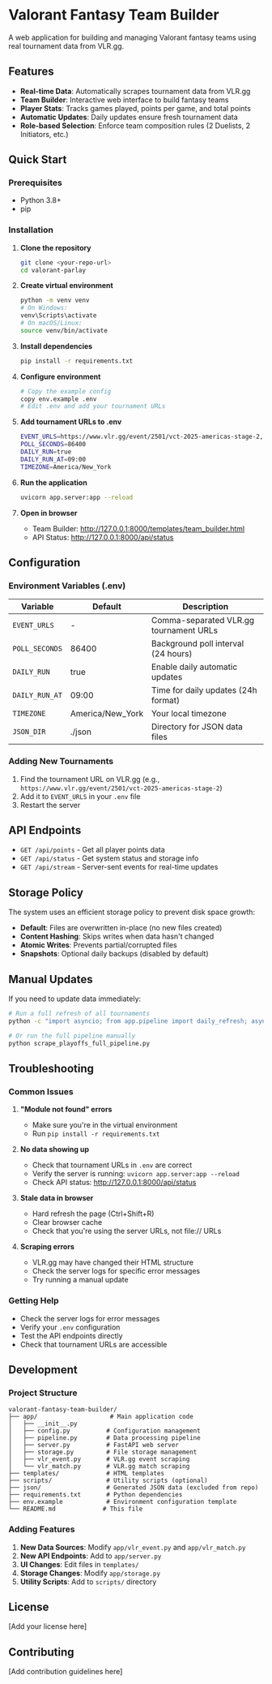 # Valorant Fantasy Team Builder

A web application for building and managing Valorant fantasy teams using real tournament data from VLR.gg.

## Features

- **Real-time Data**: Automatically scrapes tournament data from VLR.gg
- **Team Builder**: Interactive web interface to build fantasy teams
- **Player Stats**: Tracks games played, points per game, and total points
- **Automatic Updates**: Daily updates ensure fresh tournament data
- **Role-based Selection**: Enforce team composition rules (2 Duelists, 2 Initiators, etc.)

## Quick Start

### Prerequisites
- Python 3.8+
- pip

### Installation

1. **Clone the repository**
   ```bash
   git clone <your-repo-url>
   cd valorant-parlay
   ```

2. **Create virtual environment**
   ```bash
   python -m venv venv
   # On Windows:
   venv\Scripts\activate
   # On macOS/Linux:
   source venv/bin/activate
   ```

3. **Install dependencies**
   ```bash
   pip install -r requirements.txt
   ```

4. **Configure environment**
   ```bash
   # Copy the example config
   copy env.example .env
   # Edit .env and add your tournament URLs
   ```

5. **Add tournament URLs to .env**
   ```bash
   EVENT_URLS=https://www.vlr.gg/event/2501/vct-2025-americas-stage-2,https://www.vlr.gg/event/2500/vct-2025-pacific-stage-2,https://www.vlr.gg/event/2499/vct-2025-china-stage-2,https://www.vlr.gg/event/2498/vct-2025-emea-stage-2
   POLL_SECONDS=86400
   DAILY_RUN=true
   DAILY_RUN_AT=09:00
   TIMEZONE=America/New_York
   ```

6. **Run the application**
   ```bash
   uvicorn app.server:app --reload
   ```

7. **Open in browser**
   - Team Builder: http://127.0.0.1:8000/templates/team_builder.html
   - API Status: http://127.0.0.1:8000/api/status

## Configuration

### Environment Variables (.env)

| Variable | Default | Description |
|----------|---------|-------------|
| `EVENT_URLS` | - | Comma-separated VLR.gg tournament URLs |
| `POLL_SECONDS` | 86400 | Background poll interval (24 hours) |
| `DAILY_RUN` | true | Enable daily automatic updates |
| `DAILY_RUN_AT` | 09:00 | Time for daily updates (24h format) |
| `TIMEZONE` | America/New_York | Your local timezone |
| `JSON_DIR` | ./json | Directory for JSON data files |

### Adding New Tournaments

1. Find the tournament URL on VLR.gg (e.g., `https://www.vlr.gg/event/2501/vct-2025-americas-stage-2`)
2. Add it to `EVENT_URLS` in your `.env` file
3. Restart the server

## API Endpoints

- `GET /api/points` - Get all player points data
- `GET /api/status` - Get system status and storage info
- `GET /api/stream` - Server-sent events for real-time updates

## Storage Policy

The system uses an efficient storage policy to prevent disk space growth:

- **Default**: Files are overwritten in-place (no new files created)
- **Content Hashing**: Skips writes when data hasn't changed
- **Atomic Writes**: Prevents partial/corrupted files
- **Snapshots**: Optional daily backups (disabled by default)

## Manual Updates

If you need to update data immediately:

```bash
# Run a full refresh of all tournaments
python -c "import asyncio; from app.pipeline import daily_refresh; asyncio.run(daily_refresh())"

# Or run the full pipeline manually
python scrape_playoffs_full_pipeline.py
```

## Troubleshooting

### Common Issues

1. **"Module not found" errors**
   - Make sure you're in the virtual environment
   - Run `pip install -r requirements.txt`

2. **No data showing up**
   - Check that tournament URLs in `.env` are correct
   - Verify the server is running: `uvicorn app.server:app --reload`
   - Check API status: http://127.0.0.1:8000/api/status

3. **Stale data in browser**
   - Hard refresh the page (Ctrl+Shift+R)
   - Clear browser cache
   - Check that you're using the server URLs, not file:// URLs

4. **Scraping errors**
   - VLR.gg may have changed their HTML structure
   - Check the server logs for specific error messages
   - Try running a manual update

### Getting Help

- Check the server logs for error messages
- Verify your `.env` configuration
- Test the API endpoints directly
- Check that tournament URLs are accessible

## Development

### Project Structure

```
valorant-fantasy-team-builder/
├── app/                    # Main application code
│   ├── __init__.py
│   ├── config.py          # Configuration management
│   ├── pipeline.py        # Data processing pipeline
│   ├── server.py          # FastAPI web server
│   ├── storage.py         # File storage management
│   ├── vlr_event.py       # VLR.gg event scraping
│   └── vlr_match.py       # VLR.gg match scraping
├── templates/             # HTML templates
├── scripts/               # Utility scripts (optional)
├── json/                  # Generated JSON data (excluded from repo)
├── requirements.txt       # Python dependencies
├── env.example            # Environment configuration template
└── README.md             # This file
```

### Adding Features

1. **New Data Sources**: Modify `app/vlr_event.py` and `app/vlr_match.py`
2. **New API Endpoints**: Add to `app/server.py`
3. **UI Changes**: Edit files in `templates/`
4. **Storage Changes**: Modify `app/storage.py`
5. **Utility Scripts**: Add to `scripts/` directory

## License

[Add your license here]

## Contributing

[Add contribution guidelines here]
